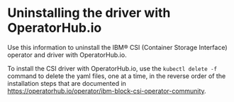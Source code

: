 # Uninstalling the driver with OperatorHub.io

Use this information to uninstall the IBM® CSI (Container Storage Interface) operator and driver with OperatorHub.io.

To install the CSI driver with OperatorHub.io, use the `kubectl delete -f` command to delete the yaml files, one at a time, in the reverse order of the installation steps that are documented in  https://operatorhub.io/operator/ibm-block-csi-operator-community.